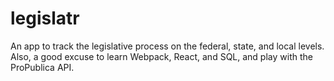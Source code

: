 # legislatr
An app to track the legislative process on the federal, state, and local levels. Also, a good excuse to learn Webpack, React, and SQL, and play with the ProPublica API. 
